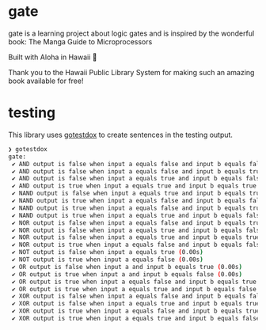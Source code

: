 # gate

gate is a learning project about logic gates and is inspired by the wonderful book: The Manga Guide to Microprocessors

Built with Aloha in Hawaii 🌊

Thank you to the Hawaii Public Library System for making such an amazing book available for free!



# testing
This library uses [gotestdox](https://github.com/bitfield/gotestdox) to create sentences in the testing output.

```bash
❯ gotestdox
gate:
 ✔ AND output is false when input a equals false and input b equals false (0.00s)
 ✔ AND output is false when input a equals false and input b equals true (0.00s)
 ✔ AND output is false when input a equals true and input b equals false (0.00s)
 ✔ AND output is true when input a equals true and input b equals true (0.00s)
 ✔ NAND output is false when input a equals true and input b equals true (0.00s)
 ✔ NAND output is true when input a equals false and input b equals false (0.00s)
 ✔ NAND output is true when input a equals false and input b equals true (0.00s)
 ✔ NAND output is true when input a equals true and input b equals false (0.00s)
 ✔ NOR output is false when input a equals false and input b equals true (0.00s)
 ✔ NOR output is false when input a equals true and input b equals false (0.00s)
 ✔ NOR output is false when input a equals true and input b equals true (0.00s)
 ✔ NOR output is true when input a equals false and input b equals false (0.00s)
 ✔ NOT output is false when input a equals true (0.00s)
 ✔ NOT output is true when input a equals false (0.00s)
 ✔ OR output is false when input a and input b equals true (0.00s)
 ✔ OR output is true when input a and input b equals false (0.00s)
 ✔ OR output is true when input a equals false and input b equals true (0.00s)
 ✔ OR output is true when input a equals true and input b equals false (0.00s)
 ✔ XOR output is false when input a equals false and input b equals false (0.00s)
 ✔ XOR output is false when input a equals true and input b equals true (0.00s)
 ✔ XOR output is true when input a equals false and input b equals true (0.00s)
 ✔ XOR output is true when input a equals true and input b equals false (0.00s)
```
